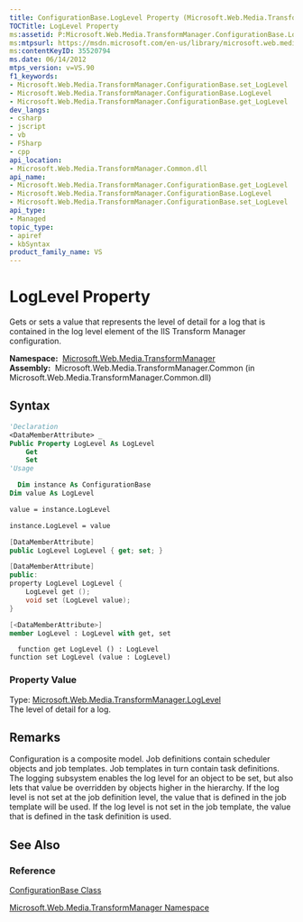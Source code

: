 ```yaml
---
title: ConfigurationBase.LogLevel Property (Microsoft.Web.Media.TransformManager)
TOCTitle: LogLevel Property
ms:assetid: P:Microsoft.Web.Media.TransformManager.ConfigurationBase.LogLevel
ms:mtpsurl: https://msdn.microsoft.com/en-us/library/microsoft.web.media.transformmanager.configurationbase.loglevel(v=VS.90)
ms:contentKeyID: 35520794
ms.date: 06/14/2012
mtps_version: v=VS.90
f1_keywords:
- Microsoft.Web.Media.TransformManager.ConfigurationBase.set_LogLevel
- Microsoft.Web.Media.TransformManager.ConfigurationBase.LogLevel
- Microsoft.Web.Media.TransformManager.ConfigurationBase.get_LogLevel
dev_langs:
- csharp
- jscript
- vb
- FSharp
- cpp
api_location:
- Microsoft.Web.Media.TransformManager.Common.dll
api_name:
- Microsoft.Web.Media.TransformManager.ConfigurationBase.get_LogLevel
- Microsoft.Web.Media.TransformManager.ConfigurationBase.LogLevel
- Microsoft.Web.Media.TransformManager.ConfigurationBase.set_LogLevel
api_type:
- Managed
topic_type:
- apiref
- kbSyntax
product_family_name: VS
---
```


# LogLevel Property

Gets or sets a value that represents the level of detail for a log that is contained in the log level element of the IIS Transform Manager configuration.

**Namespace:**  [Microsoft.Web.Media.TransformManager](microsoft-web-media-transformmanager-namespace.md)  
**Assembly:**  Microsoft.Web.Media.TransformManager.Common (in Microsoft.Web.Media.TransformManager.Common.dll)

## Syntax

```vb
'Declaration
<DataMemberAttribute> _
Public Property LogLevel As LogLevel
    Get
    Set
'Usage

  Dim instance As ConfigurationBase
Dim value As LogLevel

value = instance.LogLevel

instance.LogLevel = value
```

```csharp
[DataMemberAttribute]
public LogLevel LogLevel { get; set; }
```

```cpp
[DataMemberAttribute]
public:
property LogLevel LogLevel {
    LogLevel get ();
    void set (LogLevel value);
}
```

``` fsharp
[<DataMemberAttribute>]
member LogLevel : LogLevel with get, set
```

```jscript
  function get LogLevel () : LogLevel
function set LogLevel (value : LogLevel)
```

### Property Value

Type: [Microsoft.Web.Media.TransformManager.LogLevel](loglevel-enumeration-microsoft-web-media-transformmanager.md)  
The level of detail for a log.  

## Remarks

Configuration is a composite model. Job definitions contain scheduler objects and job templates. Job templates in turn contain task definitions. The logging subsystem enables the log level for an object to be set, but also lets that value be overridden by objects higher in the hierarchy. If the log level is not set at the job definition level, the value that is defined in the job template will be used. If the log level is not set in the job template, the value that is defined in the task definition is used.

## See Also

### Reference

[ConfigurationBase Class](configurationbase-class-microsoft-web-media-transformmanager.md)

[Microsoft.Web.Media.TransformManager Namespace](microsoft-web-media-transformmanager-namespace.md)


